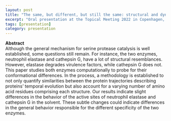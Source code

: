 ```yaml
---
layout: post
title: "The same, but different, but still the same: structural and dynamical differences of neutrophil elastase and cathepsin G" 
excerpt: "Oral presentation at the Topical Meeting 2022 in Copenhagen, Denmark"
tags: [presentation]
category: presentation
---
```


<b>Abstract</b><br>
Although the general mechanism for serine protease catalysis is well established, some questions still remain. For instance, the two enzymes, neutrophil elastase and cathepsin G, have a lot of structural resemblances. However, elastase degrades virulence factors, while cathepsin G does not. This paper studies both enzymes computationally to probe for their conformational differences. In the process, a methodology is established to not only quantify similarities between the protein trajectories describing proteins’ temporal evolution but also account for a varying number of amino acid residues comprising each structure. Our results indicate slight differences in the behavior of the active sites of neutrophil elastase and cathepsin G in the solvent. These subtle changes could indicate differences in the general behavior responsible for the different specificity of the two enzymes.
